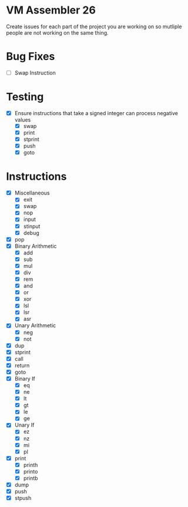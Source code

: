 # VM Assembler 26

Create issues for each part of the project you are working on so mutliple people are not working on the same thing.

# Bug Fixes
- [ ] Swap Instruction

# Testing
- [x] Ensure instructions that take a signed integer can process negative values
    - [X] swap
    - [X] print
    - [X] stprint
    - [X] push
    - [X] goto

# Instructions
- [X] Miscellaneous
    - [X] exit
    - [X] swap
    - [X] nop
    - [X] input
    - [X] stinput
    - [X] debug
- [X] pop
- [X] Binary Arithmetic
    - [X] add
    - [X] sub
    - [X] mul
    - [X] div
    - [X] rem
    - [X] and
    - [X] or
    - [X] xor
    - [X] lsl
    - [X] lsr
    - [X] asr
- [X] Unary Arithmetic
    - [X] neg
    - [X] not
- [X] dup
- [X] stprint
- [X] call
- [X] return
- [X] goto
- [X] Binary If
    - [X] eq
    - [X] ne
    - [X] lt
    - [X] gt
    - [X] le
    - [X] ge
- [X] Unary If
    - [X] ez
    - [X] nz
    - [X] mi
    - [X] pl
- [X] print
    - [X] printh
    - [X] printo
    - [X] printb
- [X] dump
- [X] push
- [X] stpush
